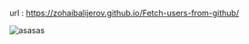
url : https://zohaibalijerov.github.io/Fetch-users-from-github/



![asasas](https://github.com/ZohaibAliJerov/Fetch-users-from-github/assets/80768304/ecc2ada7-a38b-40fc-9b0f-a5de3d9a7e88)
